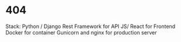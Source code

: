 # 404

Stack:
Python / Django Rest Framework for API
JS/ React for Frontend
Docker for container
Gunicorn and nginx for production server

